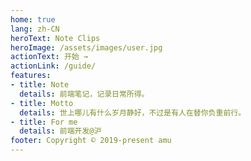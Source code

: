 ```yaml
---
home: true
lang: zh-CN
heroText: Note Clips
heroImage: /assets/images/user.jpg
actionText: 开始 →
actionLink: /guide/
features:
- title: Note
  details: 前端笔记，记录日常所得。
- title: Motto
  details: 世上哪儿有什么岁月静好，不过是有人在替你负重前行。
- title: For me
  details: 前端开发@沪
footer: Copyright © 2019-present amu
---
```


<Vssue title="vuepress" />